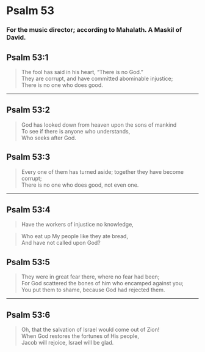 # Psalm 53

### For the music director; according to Mahalath. A Maskil of David.

## Psalm 53:1

> The fool has said in his heart, “There is no God.”  
> They are corrupt, and have committed abominable injustice;  
> There is no one who does good.

---

## Psalm 53:2

> God has looked down from heaven upon the sons of mankind  
> To see if there is anyone who understands,  
> Who seeks after God.

## Psalm 53:3

> Every one of them has turned aside; together they have become corrupt;  
> There is no one who does good, not even one.

---

## Psalm 53:4

> Have the workers of injustice no knowledge,

> Who eat up My people like they ate bread,  
> And have not called upon God?

## Psalm 53:5

> They were in great fear there, where no fear had been;  
> For God scattered the bones of him who encamped against you;  
> You put them to shame, because God had rejected them.

---

## Psalm 53:6

> Oh, that the salvation of Israel would come out of Zion!  
> When God restores the fortunes of His people,  
> Jacob will rejoice, Israel will be glad.
